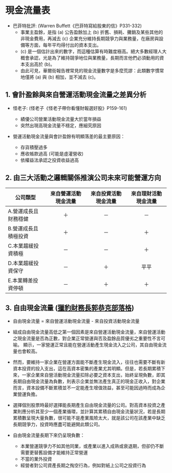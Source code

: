 # 現金流量表

- 巴菲特批評: (Warren Buffett《巴菲特寫給股東的信》P331-332)
    - 事業主盈餘，是指 (a) 公告盈餘加上 (b) 折舊、損耗、攤銷及某些其他的非現金費用，再減去 (c) 企業充分維持長期競爭力與業務量，在廠房與設備等方面，每年平均得付出的資本支出。
    - (c) 是一個估計出來的數字，而這種估算有時難度極高。絕大多數經理人大概會承認，光是為了維持競爭地位與業務量，長期而言他們必須動用的資本支出高於 (b)。
    - 由此可見，華爾街報告裡常見的現金流量數字是多麼荒謬：此類數字慣常地僅將 (a) 與 (b) 相加，並不減去 (c)。

## 1. 會計盈餘與來自營運活動現金流量之差異分析

- 怪老子: (怪老子《怪老子帶你看懂財報選好股》P159-161)
    - 績優公司營業活動現金流量大於當年損益 
    - 突然出現高現金流量不穩定，應細究原因
    
- 營運活動現金流量與會計盈餘有明顯落差的最主要原因：
    - 存貨積壓過多
    - 應收帳款過高 (可能是虛灌營收)
    - 依權益法承認之投資收益過高

## 2. 由三大活動之邏輯關係推演公司未來可能營運方向

|公司類型|來自營運活動現金流量|來自投資活動現金流量|來自理財活動現金流量|
|---|:-:|:-:|:-:|
|A.營運成長且財務穩健|＋|－|－|
|B.營運成長且積極投資|＋|－|＋|
|C.本業趨緩投資積極|－|－|＋|
|D.本業趨緩投資保守|－|＋|平平|
|E.本業轉差投資停頓|－|＋|＋|

## 3. 自由現金流量 ([獵豹財務長郭恭克部落格](http://tigercsia3.pixnet.net/blog/post/29374996-%E4%BD%95%E8%AC%82%E8%87%AA%E7%94%B1%E7%8F%BE%E9%87%91%E6%B5%81%E9%87%8F%EF%BC%9F))

- 自由現金流量 = 來自營運活動現金流量 - 來自投資活動現金流量

- 組成自由現金流量高低之第一個因素是來自營運活動現金流量，來自營運活動之現金流量是否為正數，對企業正常營運與否及盈餘品質優劣之重要性不言可喻。&nbsp;顯示，一家營運正常且能在營運活動產生現金流入之公司，其自由現金流量也會較高。

- 然而，要維持一家企業在營運方面能不斷產生現金流入，往往也需要不斷有新資本投資的投入支出，這在高資本密集的產業尤其明顯。但是，若長期累積下來，一家企業來自營活動現金流量扣除必要之資本支出，始終呈現負數，即其長期自由現金流量為負數，則表示企業並無法產生真正的現金正收入，對企業而言，資本設備不斷累積並不一定能產生增值效益，甚至可能因過時而成為企業營運負擔。

- 選擇個別股票時最好選擇能長期產生自由現金流量的公司。對高資本投資之產業則應分析其至少一個產業循環，並計算其累積自由現金流量狀況，若是長期累積數呈現大量負數，很可能不是產業風險太大，就是該公司在該產業中缺乏長期競爭力，投資時應盡可能避開此類公司。

- 自由現金流量長期下來仍呈現負數：
    - 本業營運競爭力不如其他同業，或產業以進入成熟或衰退期，但卻仍不斷需要更替舊設備才能維持正常營運
    - 不當的業外投資
    - 經營者對公司資產長期之掏空行為，例如對紙上公司之投資行為
